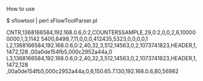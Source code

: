 How to use

$ sflowtool | perl sFlowToolParser.pl

CNTR,1368166584,192.168.0.6,0:2,COUNTERSSAMPLE,29,0:2,0,0,2,6,100000000,1,3,1142
5400,8499,7,11,0,0,0,412435,5323,0,0,0,0,1
L2,1368166584,192.168.0.6,0:2,40,32,3,512,14563,0,2,1073741823,HEADER,1,1472,128
,00a0de154fb5,000c2952a44a,0
L3,1368166584,192.168.0.6,0:2,40,32,3,512,14563,0,2,1073741823,HEADER,1,1472,128
,00a0de154fb5,000c2952a44a,0,6,150.65.7.130,192.168.0.6,80,56982


